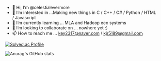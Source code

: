 - 👋 Hi, I’m @celestialevermore
- 👀 I’m interested in ...Making new things in C / C++ / C# / Python / HTML / Javascript 
- 🌱 I’m currently learning ... MLA and Hadoop eco systems
- 💞️ I’m looking to collaborate on ... nowhere yet :)
- 📫 How to reach me ... key2317@naver.com / kjr5189@gmail.com

<!---
celestialevermore/celestialevermore is a ✨ special ✨ repository because its `README.md` (this file) appears on your GitHub profile.
You can click the Preview link to take a look at your changes.
--->
[![Solved.ac Profile](http://mazassumnida.wtf/api/v2/generate_badge?boj=celestial)](https://solved.ac/celestial/)

![Anurag's GitHub stats](https://github-readme-stats.vercel.app/api?username=celestialevermore&show_icons=true&theme=radical)
